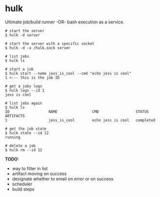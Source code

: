 # hulk

Ultimate job/build runner -OR- bash execution as a service.


```console
# start the server
$ hulk -d server 

# start the server with a specific socket
$ hulk -d -a /hulk.sock server 

# list jobs
$ hulk ls

# start a job
$ hulk start --name jess_is_cool --cmd "echo jess is cool"
1 <--- this is the job ID

# get a jobs logs
$ hulk logs --id 1
jess is cool

# list jobs again
$ hulk ls
ID                  NAME                CMD                 STATUS              ARTIFACTS
1                   jess_is_cool        echo jess is cool   completed

# get the job state
$ hulk state --id 12
running

# delete a job
$ hulk rm --id 12
```

**TODO:**
- way to filter in list
- artifact moving on success
- designate whether to email on error or on success
- scheduler
- build steps
